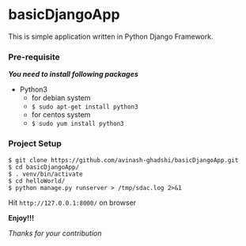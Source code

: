 # basicDjangoApp

This is simple application written in Python Django Framework.

### Pre-requisite
***You need to install following packages***
- Python3
    - for debian system
    - ``` $ sudo apt-get install python3 ```
    - for centos system
    - ``` $ sudo yum install python3 ```

### Project Setup

```
$ git clone https://github.com/avinash-ghadshi/basicDjangoApp.git
$ cd basicDjangoApp/
$ . venv/bin/activate
$ cd helloWorld/
$ python manage.py runserver > /tmp/sdac.log 2>&1
```

Hit ``` http://127.0.0.1:8000/ ``` on browser

**Enjoy!!!**

*Thanks for your contribution*

